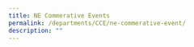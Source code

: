 ```yaml
---
title: NE Commerative Events
permalink: /departments/CCE/ne-commerative-event/
description: ""
---
```

